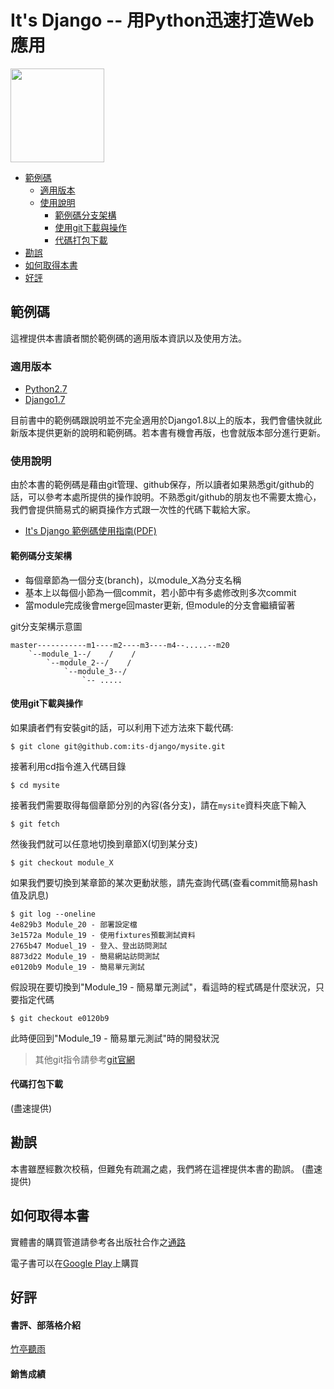 It's Django -- 用Python迅速打造Web應用 
======
<img src="https://github.com/its-django/mysite/blob/master/cover.jpg" width="150px"/>

* [範例碼](#範例碼)
  * [適用版本](#適用版本)
  * [使用說明](#使用說明)
    * [範例碼分支架構](#範例碼分支架構)
    * [使用git下載與操作](#使用git下載與操作)
    * [代碼打包下載](#代碼打包下載)
* [勘誤](#勘誤) 
* [如何取得本書](#如何取得本書)
* [好評](#好評)

## 範例碼

這裡提供本書讀者關於範例碼的適用版本資訊以及使用方法。

### 適用版本

* [Python2.7](https://www.python.org/downloads/)
* [Django1.7](https://www.djangoproject.com/download/1.7.9/tarball/)

目前書中的範例碼跟說明並不完全適用於Django1.8以上的版本，我們會儘快就此新版本提供更新的說明和範例碼。若本書有機會再版，也會就版本部分進行更新。

### 使用說明

由於本書的範例碼是藉由git管理、github保存，所以讀者如果熟悉git/github的話，可以參考本處所提供的操作說明。不熟悉git/github的朋友也不需要太擔心，我們會提供簡易式的網頁操作方式跟一次性的代碼下載給大家。

* [It's Django 範例碼使用指南(PDF)](https://github.com/myyang/mysite/blob/master/It%27s%20django%20%E7%AF%84%E4%BE%8B%E7%A2%BC%E4%BD%BF%E7%94%A8%E6%8C%87%E5%8D%97.pdf)

#### 範例碼分支架構

* 每個章節為一個分支(branch)，以module\_X為分支名稱
* 基本上以每個小節為一個commit，若小節中有多處修改則多次commit
* 當module完成後會merge回master更新, 但module的分支會繼續留著

git分支架構示意圖
```
master-----------m1----m2----m3----m4--.....--m20
    `--module_1--/    /    /
        `--module_2--/    /
            `--module_3--/
                `-- .....
```

#### 使用git下載與操作

如果讀者們有安裝git的話，可以利用下述方法來下載代碼:
```
$ git clone git@github.com:its-django/mysite.git
```

接著利用cd指令進入代碼目錄
```
$ cd mysite
```

接著我們需要取得每個章節分別的內容(各分支)，請在`mysite`資料夾底下輸入
```
$ git fetch
```

然後我們就可以任意地切換到章節X(切到某分支)
```
$ git checkout module_X
```

如果我們要切換到某章節的某次更動狀態，請先查詢代碼(查看commit簡易hash值及訊息)
```
$ git log --oneline
4e829b3 Module_20 - 部署設定檔
3e1572a Module_19 - 使用fixtures預載測試資料
2765b47 Moduel_19 - 登入、登出訪問測試
8873d22 Module_19 - 簡易網站訪問測試
e0120b9 Module_19 - 簡易單元測試
```

假設現在要切換到"Module\_19 - 簡易單元測試"，看這時的程式碼是什麼狀況，只要指定代碼
```
$ git checkout e0120b9
```

此時便回到"Module\_19 - 簡易單元測試"時的開發狀況

> 其他git指令請參考[git官網](http://git-scm.com/book/zh-tw/v1)

#### 代碼打包下載

(盡速提供)

## 勘誤

本書雖歷經數次校稿，但難免有疏漏之處，我們將在這裡提供本書的勘誤。
(盡速提供)

## 如何取得本書

實體書的購買管道請參考各出版社合作之[通路](http://books.gotop.com.tw/v_ACL043800)

電子書可以在[Google Play](https://play.google.com/store/books/details/%E8%A2%81%E5%85%8B%E5%80%AB_%E6%A5%8A%E5%AD%9F%E7%A9%8E_It_s_Django_%E7%94%A8Python%E8%BF%85%E9%80%9F%E6%89%93%E9%80%A0Web%E6%87%89%E7%94%A8_%E9%9B%BB%E5%AD%90%E6%9B%B8?id=C5UVCgAAQBAJ)上購買

## 好評

#### 書評、部落格介紹

[竹亭聽雨](http://q82465.pixnet.net/blog/post/64598949)

#### 銷售成績
